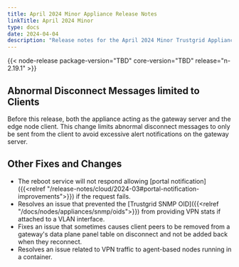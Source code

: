 ```yaml
---
title: April 2024 Minor Appliance Release Notes
linkTitle: April 2024 Minor
type: docs
date: 2024-04-04
description: "Release notes for the April 2024 Minor Trustgrid Appliance release"
---
```

{{< node-release package-version="TBD" core-version="TBD" release="n-2.19.1" >}}
## Abnormal Disconnect Messages limited to Clients
Before this release, both the appliance acting as the gateway server and the edge node client. This change limits abnormal disconnect messages to only be sent from the client to avoid excessive alert notifications on the gateway server.

## Other Fixes and Changes
- The reboot service will not respond allowing [portal notification]({{<relref "/release-notes/cloud/2024-03#portal-notification-improvements">}}) if the request fails.
- Resolves an issue that prevented the [Trustgrid SNMP OID]({{<relref "/docs/nodes/appliances/snmp/oids">}}) from providing VPN stats if attached to a VLAN interface. 
- Fixes an issue that sometimes causes client peers to be removed from a gateway's data plane panel table on disconnect and not be added back when they reconnect.
- Resolves an issue related to VPN traffic to agent-based nodes running in a container.
